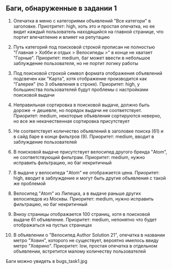 ## Баги, обнаруженные в задании 1

1) Опечатка в меню с категориями объявлений "Все категори" в заголовке. Приотритет: high, хоть это и простая опечатка, но ее видит каждый пользователь находящийся на главной странице, что портит впечатление и влияет на репутацию

2) Путь категорий под поисковой строкой прописан не полностью "Главная > Хобби и отдых > Велосипеды >" в конце не хватает "Горные". Приоритет: medium, баг может ввести в небольшое заблуждение пользователя, но не портит логику работы

3) Под поисковой строкой символ формата отображения объявлений подсвечен как "Карта", хотя отображение производится как "Галерея" (по 3 объявления в строке). Приоритет: high, у большинства пользователей будут проблемы с настройками поисковой выдачи

4) Неправильная сортировка в поисковой выдаче, должно быть дороже -> дешевле, но порядок выдачи не соответствует. Приоритет: medium, некоторые объявления сортируются неверно, но все же некачественная сортировка присутствует

5) Не соответствует количество объявлений в заголовке поиска (61) и в сайд баре в конце фильтров (9). Приоритет: medium, вводит в заблуждение пользователей

6) В поисковой выдаче присутствует велосипед другого бренда "Atom", не соответствующий фильтрам. Приоритет: medium, нужно исправить фильтрацию, но баг некритичный

7) В выдаче у велосипеда "Atom" не отображается цена. Приоритет: high, вводит в заблуждение и могут быть другие объявления с такой же проблемой

8) Велосипед "Atom" из Липецка, а в выдаче раньше других велосипедов из Москвы. Приоритет: medium, нужно исправить фильтрацию, но баг некритичный

9) Внизу страницы отображается 100 страниц, хотя в поисковой выдаче 61 объявление. Приоритет: medium, непонятно что будет отображаться на пустых страницах

10) В объявлении о "Велосипед Author Solution 21", опечатка в названии метро "Ховин", которого не существует, вероятно имелось ввиду метро "Ховрино". Приоритет: low, простая опечатка в отдельном объявлении, встретится малому количеству пользователей

Баги можно увидеть в bugs_task1.jpg

